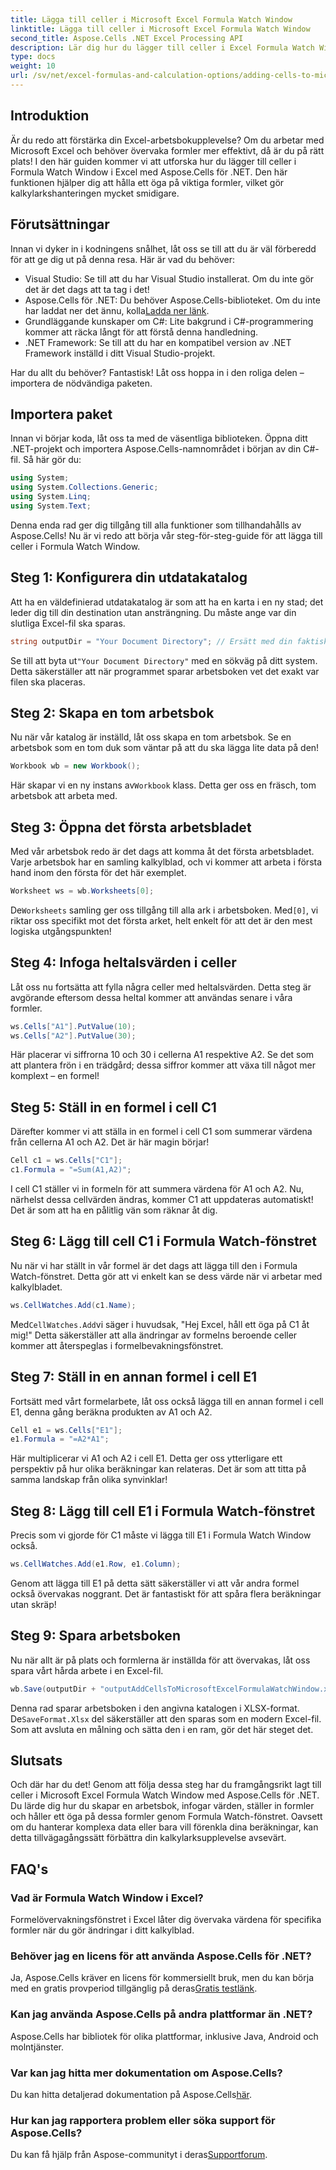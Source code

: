 ```yaml
---
title: Lägga till celler i Microsoft Excel Formula Watch Window
linktitle: Lägga till celler i Microsoft Excel Formula Watch Window
second_title: Aspose.Cells .NET Excel Processing API
description: Lär dig hur du lägger till celler i Excel Formula Watch Window med Aspose.Cells för .NET med denna steg-för-steg-guide. Det är enkelt och effektivt.
type: docs
weight: 10
url: /sv/net/excel-formulas-and-calculation-options/adding-cells-to-microsoft-excel-formula-watch-window/
---
```

## Introduktion

Är du redo att förstärka din Excel-arbetsbokupplevelse? Om du arbetar med Microsoft Excel och behöver övervaka formler mer effektivt, då är du på rätt plats! I den här guiden kommer vi att utforska hur du lägger till celler i Formula Watch Window i Excel med Aspose.Cells för .NET. Den här funktionen hjälper dig att hålla ett öga på viktiga formler, vilket gör kalkylarkshanteringen mycket smidigare.

## Förutsättningar

Innan vi dyker in i kodningens snålhet, låt oss se till att du är väl förberedd för att ge dig ut på denna resa. Här är vad du behöver:

- Visual Studio: Se till att du har Visual Studio installerat. Om du inte gör det är det dags att ta tag i det!
- Aspose.Cells för .NET: Du behöver Aspose.Cells-biblioteket. Om du inte har laddat ner det ännu, kolla[Ladda ner länk](https://releases.aspose.com/cells/net/).
- Grundläggande kunskaper om C#: Lite bakgrund i C#-programmering kommer att räcka långt för att förstå denna handledning.
- .NET Framework: Se till att du har en kompatibel version av .NET Framework inställd i ditt Visual Studio-projekt.

Har du allt du behöver? Fantastisk! Låt oss hoppa in i den roliga delen – importera de nödvändiga paketen.

## Importera paket

Innan vi börjar koda, låt oss ta med de väsentliga biblioteken. Öppna ditt .NET-projekt och importera Aspose.Cells-namnområdet i början av din C#-fil. Så här gör du:

```csharp
using System;
using System.Collections.Generic;
using System.Linq;
using System.Text;
```

Denna enda rad ger dig tillgång till alla funktioner som tillhandahålls av Aspose.Cells! Nu är vi redo att börja vår steg-för-steg-guide för att lägga till celler i Formula Watch Window.

## Steg 1: Konfigurera din utdatakatalog

Att ha en väldefinierad utdatakatalog är som att ha en karta i en ny stad; det leder dig till din destination utan ansträngning. Du måste ange var din slutliga Excel-fil ska sparas.

```csharp
string outputDir = "Your Document Directory"; // Ersätt med din faktiska katalog
```

 Se till att byta ut`"Your Document Directory"` med en sökväg på ditt system. Detta säkerställer att när programmet sparar arbetsboken vet det exakt var filen ska placeras.

## Steg 2: Skapa en tom arbetsbok

Nu när vår katalog är inställd, låt oss skapa en tom arbetsbok. Se en arbetsbok som en tom duk som väntar på att du ska lägga lite data på den!

```csharp
Workbook wb = new Workbook();
```

 Här skapar vi en ny instans av`Workbook` klass. Detta ger oss en fräsch, tom arbetsbok att arbeta med. 

## Steg 3: Öppna det första arbetsbladet

Med vår arbetsbok redo är det dags att komma åt det första arbetsbladet. Varje arbetsbok har en samling kalkylblad, och vi kommer att arbeta i första hand inom den första för det här exemplet.

```csharp
Worksheet ws = wb.Worksheets[0];
```

 De`Worksheets` samling ger oss tillgång till alla ark i arbetsboken. Med`[0]`, vi riktar oss specifikt mot det första arket, helt enkelt för att det är den mest logiska utgångspunkten!

## Steg 4: Infoga heltalsvärden i celler

Låt oss nu fortsätta att fylla några celler med heltalsvärden. Detta steg är avgörande eftersom dessa heltal kommer att användas senare i våra formler.

```csharp
ws.Cells["A1"].PutValue(10);
ws.Cells["A2"].PutValue(30);
```

Här placerar vi siffrorna 10 och 30 i cellerna A1 respektive A2. Se det som att plantera frön i en trädgård; dessa siffror kommer att växa till något mer komplext – en formel! 

## Steg 5: Ställ in en formel i cell C1

Därefter kommer vi att ställa in en formel i cell C1 som summerar värdena från cellerna A1 och A2. Det är här magin börjar!

```csharp
Cell c1 = ws.Cells["C1"];
c1.Formula = "=Sum(A1,A2)";
```

I cell C1 ställer vi in formeln för att summera värdena för A1 och A2. Nu, närhelst dessa cellvärden ändras, kommer C1 att uppdateras automatiskt! Det är som att ha en pålitlig vän som räknar åt dig.

## Steg 6: Lägg till cell C1 i Formula Watch-fönstret

Nu när vi har ställt in vår formel är det dags att lägga till den i Formula Watch-fönstret. Detta gör att vi enkelt kan se dess värde när vi arbetar med kalkylbladet.

```csharp
ws.CellWatches.Add(c1.Name);
```

 Med`CellWatches.Add`vi säger i huvudsak, "Hej Excel, håll ett öga på C1 åt mig!" Detta säkerställer att alla ändringar av formelns beroende celler kommer att återspeglas i formelbevakningsfönstret.

## Steg 7: Ställ in en annan formel i cell E1

Fortsätt med vårt formelarbete, låt oss också lägga till en annan formel i cell E1, denna gång beräkna produkten av A1 och A2.

```csharp
Cell e1 = ws.Cells["E1"];
e1.Formula = "=A2*A1";
```

Här multiplicerar vi A1 och A2 i cell E1. Detta ger oss ytterligare ett perspektiv på hur olika beräkningar kan relateras. Det är som att titta på samma landskap från olika synvinklar!

## Steg 8: Lägg till cell E1 i Formula Watch-fönstret

Precis som vi gjorde för C1 måste vi lägga till E1 i Formula Watch Window också.

```csharp
ws.CellWatches.Add(e1.Row, e1.Column);
```

Genom att lägga till E1 på detta sätt säkerställer vi att vår andra formel också övervakas noggrant. Det är fantastiskt för att spåra flera beräkningar utan skräp!

## Steg 9: Spara arbetsboken

Nu när allt är på plats och formlerna är inställda för att övervakas, låt oss spara vårt hårda arbete i en Excel-fil.

```csharp
wb.Save(outputDir + "outputAddCellsToMicrosoftExcelFormulaWatchWindow.xlsx", SaveFormat.Xlsx);
```

Denna rad sparar arbetsboken i den angivna katalogen i XLSX-format. De`SaveFormat.Xlsx` del säkerställer att den sparas som en modern Excel-fil. Som att avsluta en målning och sätta den i en ram, gör det här steget det.

## Slutsats

Och där har du det! Genom att följa dessa steg har du framgångsrikt lagt till celler i Microsoft Excel Formula Watch Window med Aspose.Cells för .NET. Du lärde dig hur du skapar en arbetsbok, infogar värden, ställer in formler och håller ett öga på dessa formler genom Formula Watch-fönstret. Oavsett om du hanterar komplexa data eller bara vill förenkla dina beräkningar, kan detta tillvägagångssätt förbättra din kalkylarksupplevelse avsevärt.

## FAQ's

### Vad är Formula Watch Window i Excel?  
Formelövervakningsfönstret i Excel låter dig övervaka värdena för specifika formler när du gör ändringar i ditt kalkylblad.

### Behöver jag en licens för att använda Aspose.Cells för .NET?  
 Ja, Aspose.Cells kräver en licens för kommersiellt bruk, men du kan börja med en gratis provperiod tillgänglig på deras[Gratis testlänk](https://releases.aspose.com/).

### Kan jag använda Aspose.Cells på andra plattformar än .NET?  
Aspose.Cells har bibliotek för olika plattformar, inklusive Java, Android och molntjänster.

### Var kan jag hitta mer dokumentation om Aspose.Cells?  
 Du kan hitta detaljerad dokumentation på Aspose.Cells[här](https://reference.aspose.com/cells/net/).

### Hur kan jag rapportera problem eller söka support för Aspose.Cells?  
 Du kan få hjälp från Aspose-communityt i deras[Supportforum](https://forum.aspose.com/c/cells/9).
